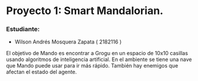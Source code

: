 # Proyecto 1:  Smart Mandalorian. 
### Estudiante:
- Wilson Andrés Mosquera Zapata ( 2182116 )

El objetivo de Mando es encontrar a Grogu en un espacio de 10x10 casillas usando algoritmos de inteligencia artificial. En el ambiente se tiene una nave que Mando puede usar para ir más rápido. También hay enemigos que afectan el estado del agente.
